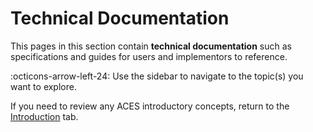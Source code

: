 <!-- SPDX-License-Identifier: CC-BY-4.0 -->
<!-- Copyright Contributors to the ACES Documentation -->


Technical Documentation
=======================

This pages in this section contain **technical documentation** such as specifications and guides for users and implementors to reference.

:octicons-arrow-left-24: Use the sidebar to navigate to the topic(s) you want to explore.



If you need to review any ACES introductory concepts, return to the [Introduction](index.md) tab.